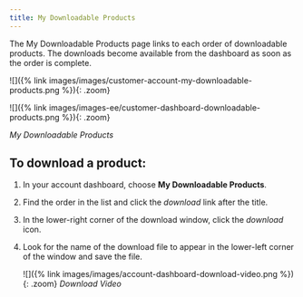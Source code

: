 ```yaml
---
title: My Downloadable Products
---
```


The My Downloadable Products page links to each order of downloadable products. The downloads become available from the dashboard as soon as the order is complete.

<!--{% if "Default.CE Only" contains site.edition %}-->
![]({% link images/images/customer-account-my-downloadable-products.png %}){: .zoom}
<!--{% endif %}-->
<!--{% if "Default.EE-B2B" contains site.edition %}-->
![]({% link images/images-ee/customer-dashboard-downloadable-products.png %}){: .zoom}
<!--{% endif %}-->
_My Downloadable Products_

## To download a product:

1. In your account dashboard, choose **My Downloadable Products**.

1. Find the order in the list and click the _download_ link after the title.

1. In the lower-right corner of the download window, click the _download_ icon.

1. Look for the name of the download file to appear in the lower-left corner of the window and save the file.

    ![]({% link images/images/account-dashboard-download-video.png %}){: .zoom}
    _Download Video_
